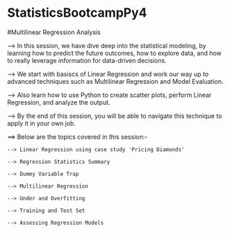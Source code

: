 # StatisticsBootcampPy4

#Multilinear Regression Analysis

--> In this session, we have dive deep into the statistical modeling, by learning how to predict the future outcomes, how to explore data, and how to really leverage information for data-driven decisions. 

--> We start with basiscs of Linear Regression and work our way up to advanced techniques such as Multilinear Regression and Model Evaluation.

--> Also learn how to use Python to create scatter plots, perform Linear Regression, and analyze the output.

--> By the end of this session, you will be able to navigate this technique to apply it in your own job.




==> Below are the topics covered in this session:-

    --> Linear Regression using case study 'Pricing Diamonds'
    
    --> Regression Statistics Summary

    --> Dummy Variable Trap

    --> Multilinear Regression

    --> Under and Overfitting

    --> Training and Test Set

    --> Assessing Regression Models

